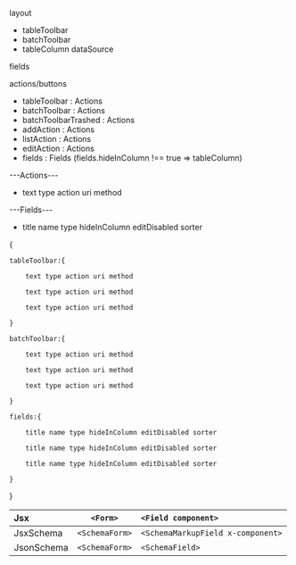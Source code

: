 layout

- tableToolbar
- batchToolbar
- tableColumn dataSource

fields

actions/buttons

- tableToolbar : Actions
- batchToolbar : Actions
- batchToolbarTrashed : Actions
- addAction : Actions
- listAction : Actions
- editAction : Actions
- fields : Fields (fields.hideInColumn !== true => tableColumn)

---Actions---

- text type action uri method

---Fields---

- title name type hideInColumn editDisabled sorter

{

    tableToolbar:{

        text type action uri method

        text type action uri method

        text type action uri method

    }

    batchToolbar:{

        text type action uri method

        text type action uri method

        text type action uri method

    }

    fields:{

        title name type hideInColumn editDisabled sorter

        title name type hideInColumn editDisabled sorter

        title name type hideInColumn editDisabled sorter

    }

}

| Jsx        |    `<Form>`    | `<Field component>`               |
| :--------- | :------------: | :-------------------------------- |
| JsxSchema  | `<SchemaForm>` | `<SchemaMarkupField x-component>` |
| JsonSchema | `<SchemaForm>` | `<SchemaField>`                   |
